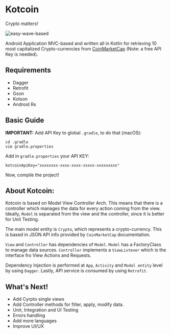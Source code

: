 # Kotcoin

Crypto matters!

<img src="https://media.giphy.com/media/TzM708yJfPFcY/giphy.gif" alt="easy-wave-based">


Android Application MVC-based and written all in Kotlin for retrieving 10 most capitalized 
Crypto-currencies from [CoinMarketCap](https://coinmarketcap.com/api) (Note: a free API Key is needed).

## Requirements

- Dagger
- Retrofit
- Gson
- Kotson
- Android Rx

## Basic Guide

**IMPORTANT:** Add API Key to global `.gradle`, to do that (macOS):

    cd .gradle
    vim gradle.properties

Add in `gradle.properties` your API KEY:

    kotcoinApiKey="xxxxxxxx-xxxx-xxxx-xxxxx-xxxxxxxxx"

Now, compile the project!

## About Kotcoin:

Kotcoin is based on Model View Controller Arch. This means that there is a controller which manages the 
data for every action coming from the view. Ideally, `Model` is separated from the view and 
the controller, since it is better for Unit Testing. 


The main model entity is `Crypto`, which represents a crypto-currency. This is based in JSON API info
provided by `CoinMarketCap` documentation.


`View` and `Controller` has dependencies of `Model`. `Model` has a FactoryClass to manage data sources.
`Controller` implements a `ViewListener` which is the interface fro View Actions and Requests.


Dependency Injection is performed at `App`, `Activity` and `Model entity` level by using `Dagger`. 
Lastly, API service is consumed by using `Retrofit`.

## What's Next!

- Add Cyrpto single views
- Add Controller methods for filter, apply, modify data.
- Unit, Integration and UI Testing
- Errors handling
- Add more languages
- Improve UI/UX

